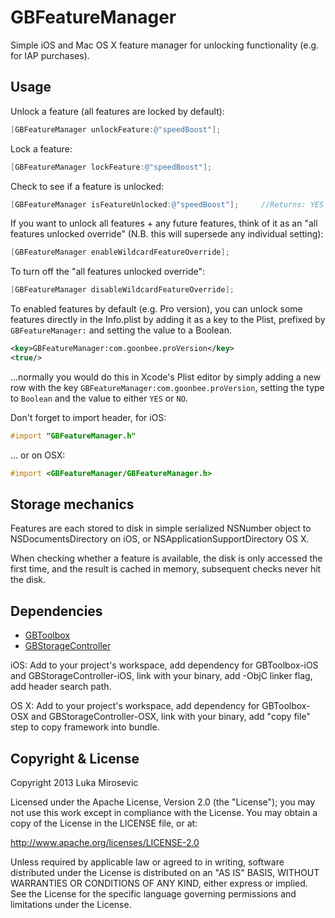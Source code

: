 GBFeatureManager
============

Simple iOS and Mac OS X feature manager for unlocking functionality (e.g. for IAP purchases).

Usage
------------

Unlock a feature (all features are locked by default):

```objective-c
[GBFeatureManager unlockFeature:@"speedBoost"];
```

Lock a feature:

```objective-c
[GBFeatureManager lockFeature:@"speedBoost"];
```

Check to see if a feature is unlocked:

```objective-c
[GBFeatureManager isFeatureUnlocked:@"speedBoost"];		//Returns: YES or NO
```

If you want to unlock all features + any future features, think of it as an "all features unlocked override" (N.B. this will supersede any individual setting):

```objective-c
[GBFeatureManager enableWildcardFeatureOverride];
```

To turn off the "all features unlocked override":

```objective-c
[GBFeatureManager disableWildcardFeatureOverride];
```

To enabled features by default (e.g. Pro version), you can unlock some features directly in the Info.plist by adding it as a key to the Plist, prefixed by `GBFeatureManager:` and setting the value to a Boolean.

```xml
<key>GBFeatureManager:com.goonbee.proVersion</key>
<true/>
```

...normally you would do this in Xcode's Plist editor by simply adding a new row with the key `GBFeatureManager:com.goonbee.proVersion`, setting the type to `Boolean` and the value to either `YES` or `NO`.

Don't forget to import header, for iOS:

```objective-c
#import "GBFeatureManager.h"
```

... or on OSX:

```objective-c
#import <GBFeatureManager/GBFeatureManager.h>
```

Storage mechanics
------------

Features are each stored to disk in simple serialized NSNumber object to NSDocumentsDirectory on iOS, or NSApplicationSupportDirectory OS X.

When checking whether a feature is available, the disk is only accessed the first time, and the result is cached in memory, subsequent checks never hit the disk.

Dependencies
------------

* [GBToolbox](https://github.com/lmirosevic/GBToolbox)
* [GBStorageController](https://github.com/lmirosevic/GBStorageController)

iOS: Add to your project's workspace, add dependency for GBToolbox-iOS and GBStorageController-iOS, link with your binary, add -ObjC linker flag, add header search path.

OS X: Add to your project's workspace, add dependency for GBToolbox-OSX and GBStorageController-OSX, link with your binary, add "copy file" step to copy framework into bundle.

Copyright & License
------------

Copyright 2013 Luka Mirosevic

Licensed under the Apache License, Version 2.0 (the "License"); you may not use this work except in compliance with the License. You may obtain a copy of the License in the LICENSE file, or at:

http://www.apache.org/licenses/LICENSE-2.0

Unless required by applicable law or agreed to in writing, software distributed under the License is distributed on an "AS IS" BASIS, WITHOUT WARRANTIES OR CONDITIONS OF ANY KIND, either express or implied. See the License for the specific language governing permissions and limitations under the License.